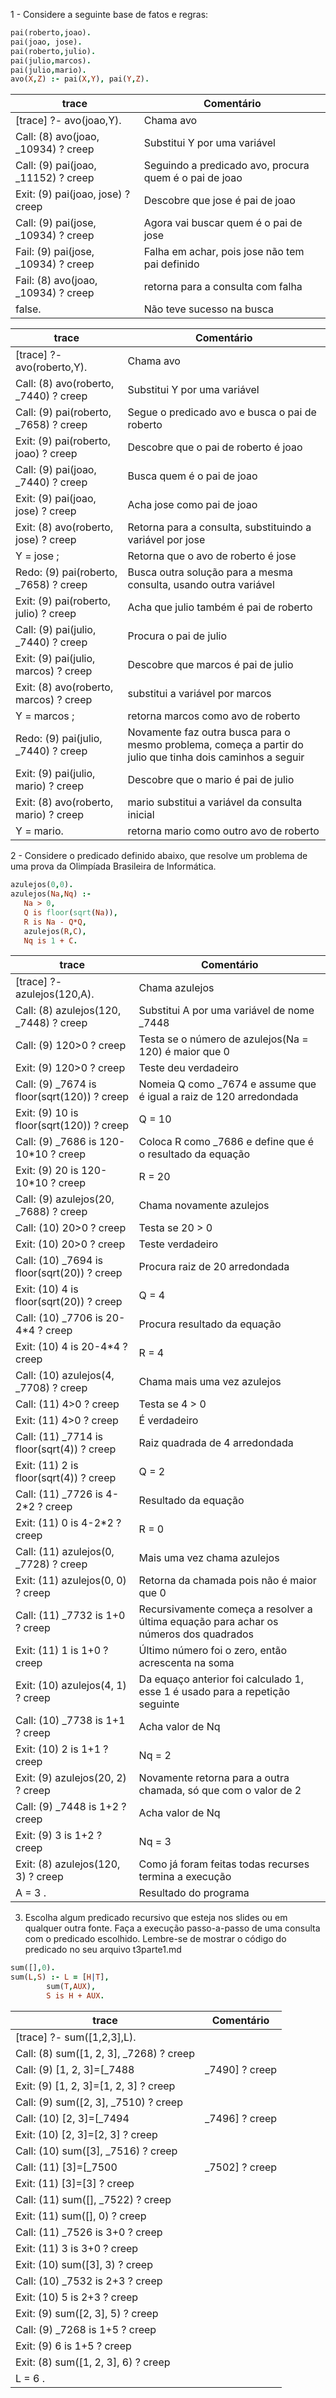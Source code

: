 1 - Considere a seguinte base de fatos e regras:

```prolog
pai(roberto,joao).
pai(joao, jose).
pai(roberto,julio).
pai(julio,marcos).
pai(julio,mario).
avo(X,Z) :- pai(X,Y), pai(Y,Z).
```


|trace        | Comentário|
|-------------|-----------|
|[trace]  ?- avo(joao,Y).|Chama avo |
|Call: (8) avo(joao, _10934) ? creep|Substitui Y por uma variável| 
|Call: (9) pai(joao, _11152) ? creep|Seguindo a predicado avo, procura quem é o pai de joao|
|Exit: (9) pai(joao, jose) ? creep|Descobre que jose é pai de joao|
|Call: (9) pai(jose, _10934) ? creep|Agora vai buscar quem é o pai de jose|
|Fail: (9) pai(jose, _10934) ? creep|Falha em achar, pois jose não tem pai definido|
|Fail: (8) avo(joao, _10934) ? creep|retorna para a consulta com falha|
|false.|Não teve sucesso na busca|

|trace        | Comentário|
|-------------|-----------|
|[trace]  ?- avo(roberto,Y).|Chama avo|
|Call: (8) avo(roberto, _7440) ? creep|Substitui Y por uma variável|
|Call: (9) pai(roberto, _7658) ? creep|Segue o predicado avo e busca o pai de roberto|
|Exit: (9) pai(roberto, joao) ? creep|Descobre que o pai de roberto é joao|
|Call: (9) pai(joao, _7440) ? creep|Busca quem é o pai de joao|
|Exit: (9) pai(joao, jose) ? creep|Acha jose como pai de joao|
|Exit: (8) avo(roberto, jose) ? creep|Retorna para a consulta, substituindo a variável por jose|
|Y = jose ;|Retorna que o avo de roberto é jose| 
|Redo: (9) pai(roberto, _7658) ? creep|Busca outra solução para a mesma consulta, usando outra variável|
|Exit: (9) pai(roberto, julio) ? creep|Acha que julio também é pai de roberto|
|Call: (9) pai(julio, _7440) ? creep|Procura o pai de julio|
|Exit: (9) pai(julio, marcos) ? creep|Descobre que marcos é pai de julio|
|Exit: (8) avo(roberto, marcos) ? creep|substitui a variável por marcos|
|Y = marcos ;|retorna marcos como avo de roberto|
|Redo: (9) pai(julio, _7440) ? creep|Novamente faz outra busca para o mesmo problema, começa a partir do julio que tinha dois caminhos a seguir|
|Exit: (9) pai(julio, mario) ? creep|Descobre que o mario é pai de julio|
|Exit: (8) avo(roberto, mario) ? creep|mario substitui a variável da consulta inicial|
|Y = mario.|retorna mario como outro avo de roberto|


2 - Considere o predicado definido abaixo, que resolve um problema de uma prova da Olimpíada Brasileira de Informática.

```prolog
azulejos(0,0).
azulejos(Na,Nq) :-
   Na > 0,
   Q is floor(sqrt(Na)),
   R is Na - Q*Q,
   azulejos(R,C),
   Nq is 1 + C.
```  
   
|trace        | Comentário|
|-------------|-----------|
|[trace]  ?- azulejos(120,A).|Chama azulejos|
|Call: (8) azulejos(120, _7448) ? creep|Substitui A por uma variável de nome _7448|
|Call: (9) 120>0 ? creep|Testa se o número de azulejos(Na = 120) é maior que 0|
|Exit: (9) 120>0 ? creep|Teste deu verdadeiro|
|Call: (9) _7674 is floor(sqrt(120)) ? creep|Nomeia Q como _7674 e assume que é igual a raiz de 120 arredondada|
|Exit: (9) 10 is floor(sqrt(120)) ? creep|Q = 10|
|Call: (9) _7686 is 120-10*10 ? creep|Coloca R como _7686 e define que é o resultado da equação|
|Exit: (9) 20 is 120-10*10 ? creep|R = 20|
|Call: (9) azulejos(20, _7688) ? creep|Chama novamente azulejos|
|Call: (10) 20>0 ? creep| Testa se 20 > 0|
|Exit: (10) 20>0 ? creep| Teste verdadeiro|
|Call: (10) _7694 is floor(sqrt(20)) ? creep| Procura raiz de 20 arredondada|
|Exit: (10) 4 is floor(sqrt(20)) ? creep|Q = 4|
|Call: (10) _7706 is 20-4*4 ? creep|Procura resultado da equação|
|Exit: (10) 4 is 20-4*4 ? creep|R = 4|
|Call: (10) azulejos(4, _7708) ? creep|Chama mais uma vez azulejos|
|Call: (11) 4>0 ? creep|Testa se 4 > 0|
|Exit: (11) 4>0 ? creep|É verdadeiro|
|Call: (11) _7714 is floor(sqrt(4)) ? creep|Raiz quadrada de 4 arredondada|
|Exit: (11) 2 is floor(sqrt(4)) ? creep|Q = 2|
|Call: (11) _7726 is 4-2*2 ? creep|Resultado da equação|
|Exit: (11) 0 is 4-2*2 ? creep| R = 0|
|Call: (11) azulejos(0, _7728) ? creep|Mais uma vez chama azulejos|
|Exit: (11) azulejos(0, 0) ? creep|Retorna da chamada pois não é maior que 0|
|Call: (11) _7732 is 1+0 ? creep| Recursivamente começa a resolver a última equação para achar os números dos quadrados|
|Exit: (11) 1 is 1+0 ? creep|Último número foi o zero, então acrescenta na soma|
|Exit: (10) azulejos(4, 1) ? creep|Da equaço anterior foi calculado 1, esse 1 é usado para a repetição seguinte|
|Call: (10) _7738 is 1+1 ? creep|Acha valor de Nq|
|Exit: (10) 2 is 1+1 ? creep|Nq = 2|
|Exit: (9) azulejos(20, 2) ? creep|Novamente retorna para a outra chamada, só que com o valor de 2|
|Call: (9) _7448 is 1+2 ? creep|Acha valor de Nq|
|Exit: (9) 3 is 1+2 ? creep|Nq = 3|
|Exit: (8) azulejos(120, 3) ? creep|Como já foram feitas todas recurses termina a execução|
|A = 3 .|Resultado do programa|

3. Escolha algum predicado recursivo que esteja nos slides ou em qualquer outra fonte. Faça a execução passo-a-passo de uma consulta com o predicado escolhido. Lembre-se de mostrar o código do predicado no seu arquivo t3parte1.md

```prolog
sum([],0).
sum(L,S) :- L = [H|T],
	    sum(T,AUX),
	    S is H + AUX.
```
|trace        | Comentário|
|-------------|-----------|
|[trace]  ?- sum([1,2,3],L).|
|Call: (8) sum([1, 2, 3], _7268) ? creep|
|Call: (9) [1, 2, 3]=[_7488|_7490] ? creep|
|Exit: (9) [1, 2, 3]=[1, 2, 3] ? creep|
|Call: (9) sum([2, 3], _7510) ? creep|
|Call: (10) [2, 3]=[_7494|_7496] ? creep|
|Exit: (10) [2, 3]=[2, 3] ? creep|
|Call: (10) sum([3], _7516) ? creep|
|Call: (11) [3]=[_7500|_7502] ? creep|
|Exit: (11) [3]=[3] ? creep|
|Call: (11) sum([], _7522) ? creep|
|Exit: (11) sum([], 0) ? creep|
|Call: (11) _7526 is 3+0 ? creep|
|Exit: (11) 3 is 3+0 ? creep|
|Exit: (10) sum([3], 3) ? creep|
|Call: (10) _7532 is 2+3 ? creep|
|Exit: (10) 5 is 2+3 ? creep|
|Exit: (9) sum([2, 3], 5) ? creep|
|Call: (9) _7268 is 1+5 ? creep|
|Exit: (9) 6 is 1+5 ? creep|
|Exit: (8) sum([1, 2, 3], 6) ? creep|
|L = 6 .|

